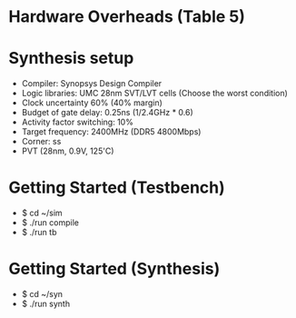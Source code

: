 # Hardware Overheads (Table 5)

# Synthesis setup
- Compiler: Synopsys Design Compiler
- Logic libraries: UMC 28nm SVT/LVT cells (Choose the worst condition) 
- Clock uncertainty 60% (40% margin)
- Budget of gate delay: 0.25ns (1/2.4GHz * 0.6)
- Activity factor switching: 10%
- Target frequency: 2400MHz (DDR5 4800Mbps)
- Corner: ss
- PVT (28nm, 0.9V, 125'C)

# Getting Started (Testbench)
- $ cd ~/sim
- $ ./run compile
- $ ./run tb

# Getting Started (Synthesis)
- $ cd ~/syn
- $ ./run synth
